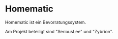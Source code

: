 # Homematic

Homematic ist ein Bevorratungssystem.

Am Projekt beteiligt sind "SeriousLee" und "Zybrion".
